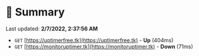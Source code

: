 # 📖 Summary
Last updated: **2/7/2022, 2:37:56 AM**

- `GET` [https://uptimerfree.tk](https://uptimerfree.tk) - **Up** (404ms)
- `GET` [https://monitoruptimer.tk](https://monitoruptimer.tk) - **Down** (71ms)
